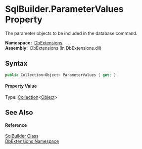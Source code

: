 SqlBuilder.ParameterValues Property
===================================
The parameter objects to be included in the database command.

  **Namespace:**  [DbExtensions][1]  
  **Assembly:**  DbExtensions (in DbExtensions.dll)

Syntax
------

```csharp
public Collection<Object> ParameterValues { get; }
```

#### Property Value
Type: [Collection][2]&lt;[Object][3]>

See Also
--------

#### Reference
[SqlBuilder Class][4]  
[DbExtensions Namespace][1]  

[1]: ../README.md
[2]: http://msdn.microsoft.com/en-us/library/ms132397
[3]: http://msdn.microsoft.com/en-us/library/e5kfa45b
[4]: README.md